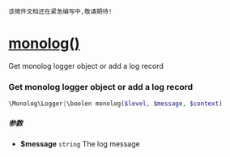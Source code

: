     该微件文档还在紧急编写中,敬请期待!
[monolog()](http://twinh.github.io/widget/api/monolog)
======================================================

Get monolog logger object or add a log record

### Get monolog logger object or add a log record
```php
\Monolog\Logger|\boolen monolog($level, $message, $context)
```

##### 参数
* **$message** `string` The log message

